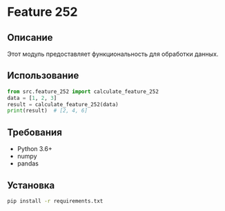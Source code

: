 # Feature 252
## Описание
Этот модуль предоставляет функциональность для обработки данных.
## Использование
```python
from src.feature_252 import calculate_feature_252
data = [1, 2, 3]
result = calculate_feature_252(data)
print(result)  # [2, 4, 6]
```
## Требования
- Python 3.6+
- numpy
- pandas
## Установка
```bash
pip install -r requirements.txt
```